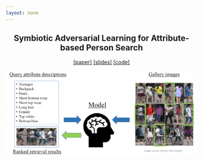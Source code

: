 ```yaml
---
layout: none
---
```


<center> <h2>Symbiotic Adversarial Learning for Attribute-based Person Search</h2> </center>

<center>
<a href="https://arxiv.org/abs/2007.09609">[paper]</a> 
<a href="long_slides.pdf">[slides]</a> 
<a href="https://github.com/ycao5602/SAL">[code]</a>
</center>




<p align="center">
  <img src="imgs/problem.png" alt="problem setting" width="600">
</p>



